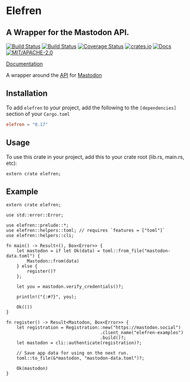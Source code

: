 # Elefren

## A Wrapper for the Mastodon API.

[![Build Status](https://travis-ci.org/pwoolcoc/elefren.svg?branch=master)](https://travis-ci.org/pwoolcoc/elefren)
[![Build Status](https://ci.appveyor.com/api/projects/status/qeigk3nmmps52wxv?svg=true)](https://ci.appveyor.com/project/pwoolcoc/elefren)
[![Coverage Status](https://coveralls.io/repos/github/pwoolcoc/elefren/badge.svg?branch=master&service=github)](https://coveralls.io/github/pwoolcoc/elefren?branch=master)
[![crates.io](https://img.shields.io/crates/v/elefren.svg)](https://crates.io/crates/elefren)
[![Docs](https://docs.rs/elefren/badge.svg)](https://docs.rs/elefren)
[![MIT/APACHE-2.0](https://img.shields.io/crates/l/elefren.svg)](https://crates.io/crates/elefren)

[Documentation](https://docs.rs/elefren/)

A wrapper around the [API](https://github.com/tootsuite/documentation/blob/master/docs/Using-the-API/API.md#tag) for [Mastodon](https://mastodon.social/)

## Installation

To add `elefren` to your project, add the following to the
`[dependencies]` section of your `Cargo.toml`

```toml
elefren = "0.17"
```

## Usage

To use this crate in your project, add this to your crate root (lib.rs, main.rs, etc):

```rust,ignore
extern crate elefren;
```

## Example

```rust,no_run
extern crate elefren;

use std::error::Error;

use elefren::prelude::*;
use elefren::helpers::toml; // requires `features = ["toml"]`
use elefren::helpers::cli;

fn main() -> Result<(), Box<Error>> {
    let mastodon = if let Ok(data) = toml::from_file("mastodon-data.toml") {
        Mastodon::from(data)
    } else {
        register()?
    };

    let you = mastodon.verify_credentials()?;

    println!("{:#?}", you);

    Ok(())
}

fn register() -> Result<Mastodon, Box<Error>> {
    let registration = Registration::new("https://mastodon.social")
                                    .client_name("elefren-examples")
                                    .build()?;
    let mastodon = cli::authenticate(registration)?;

    // Save app data for using on the next run.
    toml::to_file(&*mastodon, "mastodon-data.toml")?;

    Ok(mastodon)
}
